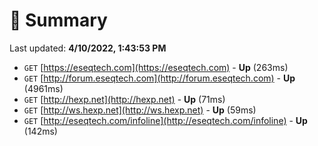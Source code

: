 # 📖 Summary
Last updated: **4/10/2022, 1:43:53 PM**

- `GET` [https://eseqtech.com](https://eseqtech.com) - **Up** (263ms)
- `GET` [http://forum.eseqtech.com](http://forum.eseqtech.com) - **Up** (4961ms)
- `GET` [http://hexp.net](http://hexp.net) - **Up** (71ms)
- `GET` [http://ws.hexp.net](http://ws.hexp.net) - **Up** (59ms)
- `GET` [http://eseqtech.com/infoline](http://eseqtech.com/infoline) - **Up** (142ms)
